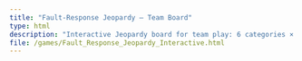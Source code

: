 ```yaml
---
title: "Fault-Response Jeopardy — Team Board"
type: html
description: "Interactive Jeopardy board for team play: 6 categories × $100–$500, scoring, Daily Doubles, and Final Jeopardy."
file: /games/Fault_Response_Jeopardy_Interactive.html
---
```

